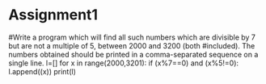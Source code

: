 # Assignment1












#Write a program which will find all such numbers which are divisible by 7 but are not a multiple of 5, between 2000 and 3200 (both #included). The numbers obtained should be printed in a comma-separated sequence on a single line.
l=[]
for x in range(2000,3201):
    if (x%7==0) and (x%5!=0):
        l.append((x))
print(l)
